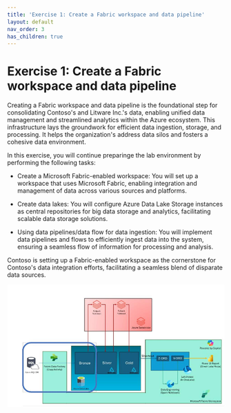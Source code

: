 ```yaml
---
title: 'Exercise 1: Create a Fabric workspace and data pipeline'
layout: default
nav_order: 3
has_children: true
---
```


# Exercise 1: Create a Fabric workspace and data pipeline

Creating a Fabric workspace and data pipeline is the foundational step for consolidating Contoso's and Litware Inc.'s data, enabling unified data management and streamlined analytics within the Azure ecosystem. This infrastructure lays the groundwork for efficient data ingestion, storage, and processing. It helps the organization's address data silos and fosters a cohesive data environment.

In this exercise, you will continue preparinge the lab environment by performing the following tasks: 

- Create a Microsoft Fabric-enabled workspace: You will set up a workspace that uses Microsoft Fabric, enabling integration and management of data across various sources and platforms. 

- Create data lakes: You will configure Azure Data Lake Storage instances as central repositories for big data storage and analytics, facilitating scalable data storage solutions. 

- Using data pipelines/data flow for data ingestion: You will implement data pipelines and flows to efficiently ingest data into the system, ensuring a seamless flow of information for processing and analysis.  



Contoso is setting up a Fabric-enabled workspace as the cornerstone for Contoso's data integration efforts, facilitating a seamless blend of disparate data sources. 

![p2li0cte.jpg](../media/instructions254096/p2li0cte.jpg)
